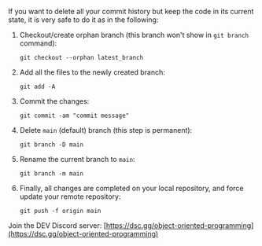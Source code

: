If you want to delete all your commit history but keep the code in its current state, it is very safe to do it as in the following:

1. Checkout/create orphan branch (this branch won't show in `git branch` command):
   ```
   git checkout --orphan latest_branch
   ```
2. Add all the files to the newly created branch:
   ```
   git add -A
   ```
3. Commit the changes:
   ```
   git commit -am "commit message"
   ```
4. Delete `main` (default) branch (this step is permanent):
   ```
   git branch -D main
   ```
5. Rename the current branch to `main`:
   ```
   git branch -m main
   ```
6. Finally, all changes are completed on your local repository, and force update your remote repository:
   ```
   git push -f origin main
   ```

Join the DEV Discord server: [https://dsc.gg/object-oriented-programming](https://dsc.gg/object-oriented-programming)
